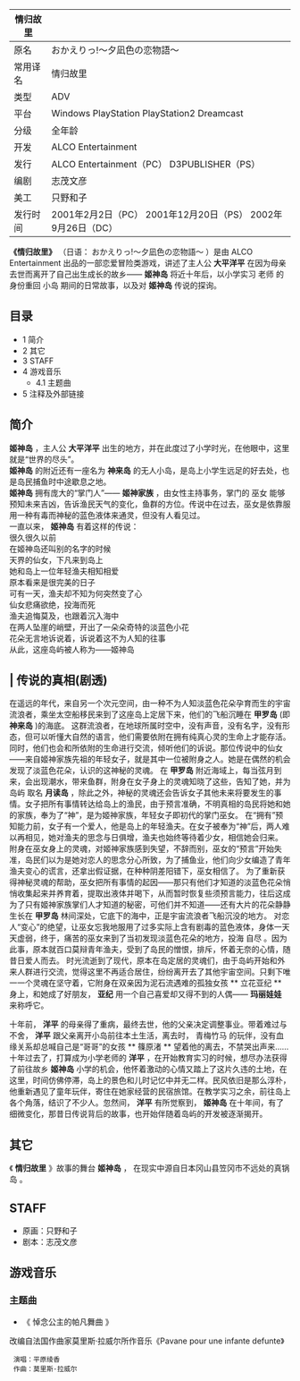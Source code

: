 |  情归故里  ||
|---|---|
|原名  |  おかえりっ!〜夕凪色の恋物語〜   |
|常用译名  |  情归故里   |
|类型  |  ADV   |
|平台  |  Windows  PlayStation  PlayStation2  Dreamcast   |
|分级  |  全年龄   |
|开发  |  ALCO Entertainment   |
|发行  |  ALCO Entertainment（PC）  D3PUBLISHER（PS）   |
|编剧  |  志茂文彦   |
|美工  |  只野和子   |
|发行时间  |  2001年2月2日（PC）  2001年12月20日（PS）  2002年9月26日（DC）   |
  
**《情归故里》** （日语：  おかえりっ!〜夕凪色の恋物語〜  ）是由  ALCO Entertainment  出品的一部恋爱冒险类游戏，讲述了主人公
**大平洋平** 在因为母亲去世而离开了自己出生成长的故乡—— **姬神岛** 将近十年后，以小学实习  老师  的身份重回  小岛
期间的日常故事，以及对 **姬神岛** 传说的探询。

##  目录

  * 1  简介 
  * 2  其它 
  * 3  STAFF 
  * 4  游戏音乐 
    * 4.1  主题曲 
  * 5  注释及外部链接 

##  简介

**姬神岛** ，主人公 **大平洋平** 出生的地方，并在此度过了小学时光，在他眼中，这里就是“世界的尽头”。  
**姬神岛** 的附近还有一座名为 **神来岛** 的无人小岛，是岛上小学生远足的好去处，也是岛民捕鱼时中途歇息之地。  
**姬神岛** 拥有庞大的“掌门人”—— **姬神家族** ，由女性主持事务，掌门的  巫女
能够预知未来吉凶，告诉渔民天气的变化，鱼群的方位。传说中在过去，巫女是依靠服用一种有毒而神秘的蓝色液体来通灵，但没有人看见过。  
一直以来， **姬神岛** 有着这样的传说：  
很久很久以前  
在姬神岛还叫别的名字的时候  
天界的仙女，下凡来到岛上  
她和岛上一位年轻渔夫相知相爱  
原本看来是很完美的日子  
可有一天，渔夫却不知为何突然变了心  
仙女悲痛欲绝，投海而死  
渔夫追悔莫及，也跟着沉入海中  
在两人坠崖的峭壁，开出了一朵朵奇特的淡蓝色小花  
花朵无言地诉说着，诉说着这不为人知的往事  
从此，这座岛屿被人称为——姬神岛  

|  传说的真相(剧透)  
---  
在遥远的年代，来自另一个次元空间，由一种不为人知淡蓝色花朵孕育而生的宇宙流浪者，乘坐太空船移民来到了这座岛上定居下来，他们的飞船沉睡在 **甲罗岛** (即
**神来岛** )的海底。
这群流浪者，在地球所属时空中，没有声音，没有名字，没有形态，但可以听懂大自然的语言，他们需要依附在拥有纯真心灵的生命上才能存活。同时，他们也会和所依附的生命进行交流，倾听他们的诉说。那位传说中的仙女——来自姬神家族先祖的年轻女子，就是其中一位被附身之人。她是在偶然的机会发现了淡蓝色花朵，认识的这神秘的灵魂。
在 **甲罗岛** 附近海域上，每当弦月到来，会出现潮水，带来鱼群，附身在女子身上的灵魂知晓了这些，告知了她，并为  岛屿  取名 **月读岛**
，除此之外，神秘的灵魂还会告诉女子其他未来将要发生的事情。女子把所有事情转达给岛上的渔民，由于预言准确，不明真相的岛民将她和她的家族，奉为了“神”，是为姬神家族，年轻女子即初代的掌门巫女。
在“拥有”预知能力前，女子有一个爱人，他是岛上的年轻渔夫。在女子被奉为“神”后，两人难以再相见，她对渔夫的思念与日俱增，渔夫也始终等待着少女，相信她会归来。
附身在巫女身上的灵魂，对姬神家族感到失望，不辞而别，巫女的“预言”开始失准，岛民们以为是她对恋人的思念分心所致，为了捕鱼业，他们向少女编造了青年渔夫变心的谎言，还拿出假证据，在种种阴差阳错下，巫女相信了。
为了重新获得神秘灵魂的帮助，巫女把所有事情的起因——那只有他们才知道的淡蓝色花朵悄悄收集起来并养育着，提取出液体并喝下，从而暂时恢复些须预言能力，往后这成为了只有姬神家族掌们人才知道的秘密，可他们并不知道——还有大片的花朵静静生长在
**甲罗岛** 林间深处，它底下的海中，正是宇宙流浪者飞船沉没的地方。
对恋人“变心”的绝望，让巫女忘我地服用了过多实际上含有剧毒的蓝色液体，身体一天天虚弱，终于，痛苦的巫女来到了当初发现淡蓝色花朵的地方，投海  自尽
。因为此事，原本就百口莫辩青年渔夫，受到了岛民的憎恨，排斥，怀着无奈的心情，随昔日爱人而去。
时光流逝到了现代，原本在岛定居的灵魂们，由于岛屿开始和外来人群进行交流，觉得这里不再适合居住，纷纷离开去了其他宇宙空间。只剩下唯一一个灵魂在坚守着，它附身在双亲因为泥石流遇难的孤独女孩
** 立花亚纪  ** 身上，和她成了好朋友， **亚纪** 用一个自己喜爱却又得不到的人偶—— **玛丽娃娃** 来称呼它。 </br>  
  

十年前， **洋平** 的母亲得了重病，最终去世，他的父亲决定调整事业。带着难过与不舍， **洋平** 跟父亲离开小岛前往本土生活，离去时，  青梅竹马
的玩伴，没有血缘关系却总喊自己是“哥哥”的女孩 ** 篠原渚  ** 望着他的离去，不禁哭出声来……  
十年过去了，打算成为小学老师的 **洋平** ，在开始教育实习的时候，想尽办法获得了前往故乡 **姬神岛**
小学的机会，他怀着激动的心情又踏上了这片久违的土地，在这里，时间仿佛停滞，岛上的景色和儿时记忆中并无二样。民风依旧是那么淳朴，他重新遇见了童年玩伴，寄住在她家经营的民宿旅馆。在教学实习之余，前往岛上各个角落，结识了不少人。忽然间，
**洋平** 有所觉察到， **姬神岛** 在十年间，有了细微变化，那昔日传说背后的故事，也开始伴随着岛屿的开发被逐渐揭开。

##  其它

《 **情归故里** 》故事的舞台 **姬神岛** ，  在现实中源自日本冈山县笠冈市不远处的真锅岛  。

##  STAFF

  * 原画：只野和子 
  * 剧本：志茂文彦 

##  游戏音乐

###  主题曲

  * 《  悼念公主的帕凡舞曲  》 

改编自法国作曲家莫里斯·拉威尔所作音乐《Pavane pour une infante defunte》

     演唱：平原绫香 
     作曲：莫里斯·拉威尔 

  